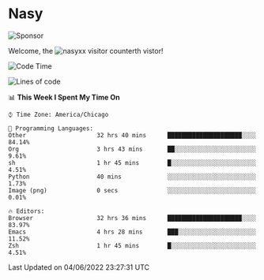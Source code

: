 # Nasy

<!--
<p align="center">
<img height="200" src="https://github-readme-stats.vercel.app/api?username=nasyxx&count_private=true&show_icons=true&theme=dracula&include_all_commits=true"/>
<img height="200" src="https://github-readme-stats.vercel.app/api/top-langs/?username=nasyxx&theme=dracula&hide=html,jupyter+notebook&count_private=true&show_icons=true"/>
</p>

  
----------------
-->

![Sponsor](https://img.shields.io/static/v1.svg?label=Sponsor&message=%E2%9D%A4&logo=GitHub&style=flat&color=pink)
 
Welcome, the ![nasyxx visitor counter](https://count.getloli.com/get/@nasyxx?theme=rule34)th vistor!
 
<!--START_SECTION:waka-->
![Code Time](http://img.shields.io/badge/Code%20Time-2%2C463%20hrs%2054%20mins-blue)

![Lines of code](https://img.shields.io/badge/From%20Hello%20World%20I%27ve%20Written-5%20Million%20lines%20of%20code-blue)

📊 **This Week I Spent My Time On** 

```text
⌚︎ Time Zone: America/Chicago

💬 Programming Languages: 
Other                    32 hrs 40 mins      █████████████████████░░░░   84.14% 
Org                      3 hrs 43 mins       ██░░░░░░░░░░░░░░░░░░░░░░░   9.61% 
sh                       1 hr 45 mins        █░░░░░░░░░░░░░░░░░░░░░░░░   4.51% 
Python                   40 mins             ░░░░░░░░░░░░░░░░░░░░░░░░░   1.73% 
Image (png)              0 secs              ░░░░░░░░░░░░░░░░░░░░░░░░░   0.01%

🔥 Editors: 
Browser                  32 hrs 36 mins      █████████████████████░░░░   83.97% 
Emacs                    4 hrs 28 mins       ███░░░░░░░░░░░░░░░░░░░░░░   11.52% 
Zsh                      1 hr 45 mins        █░░░░░░░░░░░░░░░░░░░░░░░░   4.51%

```


 Last Updated on 04/06/2022 23:27:31 UTC
<!--END_SECTION:waka-->

<!-- ![visitors](https://visitor-badge.laobi.icu/badge?page_id=nasyxx.nasyxx) -->
